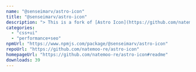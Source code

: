 ```yaml
---
name: "@senseimarv/astro-icon"
title: "@senseimarv/astro-icon"
description: "> This is a fork of [Astro Icon](https://github.com/natemoo-re/astro-icon) with `@iconify/json` as peer dependency."
categories:
  - "css+ui"
  - "performance+seo"
npmUrl: "https://www.npmjs.com/package/@senseimarv/astro-icon"
repoUrl: "https://github.com/natemoo-re/astro-icon"
homepageUrl: "https://github.com/natemoo-re/astro-icon#readme"
downloads: 39
---
```

